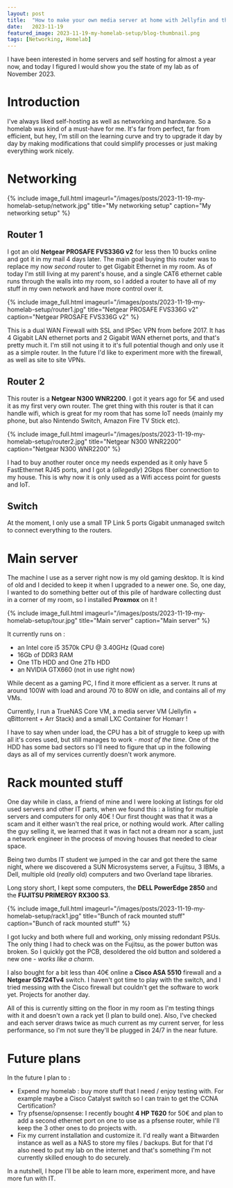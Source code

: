 ```yaml
---
layout: post
title:  "How to make your own media server at home with Jellyfin and the Arr stack"
date:   2023-11-19
featured_image: 2023-11-19-my-homelab-setup/blog-thumbnail.png
tags: [Networking, Homelab]
---
```


I have been interested in home servers and self hosting for almost a year now, and today I figured I would show you the state of my lab as of November 2023. 

<!--more-->

# Introduction

I've always liked self-hosting as well as networking and hardware. So a homelab was kind of a must-have for me. It's far from perfect, far from efficient, but hey, I'm still on the learning curve and try to upgrade it day by day by making modifications that could simplify processes or just making everything work nicely.

# Networking

{% include image_full.html imageurl="/images/posts/2023-11-19-my-homelab-setup/network.jpg" title="My networking setup" caption="My networking setup" %}

## Router 1

I got an old **Netgear PROSAFE FVS336G v2** for less then 10 bucks online and got it in my mail 4 days later. The main goal buying this router was to replace my now *second* router to get Gigabit Ethernet in my room. As of today I'm still living at my parent's house, and a single CAT6 ethernet cable runs through the walls into my room, so I added a router to have all of my stuff in my own network and have more control over it.

{% include image_full.html imageurl="/images/posts/2023-11-19-my-homelab-setup/router1.jpg" title="Netgear PROSAFE FVS336G v2" caption="Netgear PROSAFE FVS336G v2" %}

This is a dual WAN Firewall with SSL and IPSec VPN from before 2017. It has 4 Gigabit LAN ethernet ports and 2 Gigabit WAN ethernet ports, and that's pretty much it. I'm still not using it to it's full potential though and only use it as a simple router. In the future I'd like to experiment more with the firewall, as well as site to site VPNs.

## Router 2

This router is a **Netgear N300 WNR2200**. I got it years ago for 5€ and used it as my first very own router. The gret thing with this router is that it can handle wifi, which is great for my room that has some IoT needs (mainly my phone, but also Nintendo Switch, Amazon Fire TV Stick etc). 

{% include image_full.html imageurl="/images/posts/2023-11-19-my-homelab-setup/router2.jpg" title="Netgear N300 WNR2200" caption="Netgear N300 WNR2200" %}

I had to buy another router once my needs expended as it only have 5 FastEthernet RJ45 ports, and I got a (*allegedly*) 2Gbps fiber connection to my house. This is why now it is only used as a Wifi access point for guests and IoT.

## Switch

At the moment, I only use a small TP Link 5 ports Gigabit unmanaged switch to connect everything to the routers.

# Main server

The machine I use as a server right now is my old gaming desktop. It is kind of old and I decided to keep it when I upgraded to a newer one. So, one day, I wanted to do something better out of this pile of hardware collecting dust in a corner of my room, so I installed **Proxmox** on it !

{% include image_full.html imageurl="/images/posts/2023-11-19-my-homelab-setup/tour.jpg" title="Main server" caption="Main server" %}

It currently runs on :
- an Intel core i5 3570k CPU @ 3.40GHz (Quad core)
- 16Gb of DDR3 RAM
- One 1Tb HDD and One 2Tb HDD
- an NVIDIA GTX660 (not in use right now)

While decent as a gaming PC, I find it more efficient as a server. It runs at around 100W with load and around 70 to 80W on idle, and contains all of my VMs.

Currently, I run a TrueNAS Core VM, a media server VM (Jellyfin + qBittorrent + Arr Stack) and a small LXC Container for Homarr !

I have to say when under load, the CPU has a bit of struggle to keep up with all it's cores used, but still manages to work - *most of the time*. One of the HDD has some bad sectors so I'll need to figure that up in the following days as all of my services currently doesn't work anymore.


# Rack mounted stuff

One day while in class, a friend of mine and I were looking at listings for old used servers and other IT parts, when we found this : a listing for multiple servers and computers for only 40€ ! Our first thought was that it was a scam and it either wasn't the real price, or nothing would work. After calling the guy selling it, we learned that it was in fact not a dream nor a scam, just a network engineer in the process of moving houses that needed to clear space.

Being two dumbs IT student we jumped in the car and got there the same night, where we discovered a SUN Microsystems server, a Fujitsu, 3 IBMs, a Dell, multiple old (*really* old) computers and two Overland tape libraries.

Long story short, I kept some computers, the **DELL PowerEdge 2850** and the **FUJITSU PRIMERGY RX300 S3**. 

{% include image_full.html imageurl="/images/posts/2023-11-19-my-homelab-setup/rack1.jpg" title="Bunch of rack mounted stuff" caption="Bunch of rack mounted stuff" %}

I got lucky and both where full and working, only missing redondant PSUs. The only thing I had to check was on the Fujitsu, as the power button was broken. So I quickly got the PCB, desoldered the old button and soldered a new one - *works like a charm*.

I also bought for a bit less than 40€ online a **Cisco ASA 5510** firewall and a **Netgear GS724Tv4** switch. I haven't got time to play with the switch, and I tried messing with the Cisco firewall but couldn't get the software to work yet. Projects for another day.

All of this is currently sitting on the floor in my room as I'm testing things with it and doesn't own a rack yet (I plan to build one). Also, I've checked and each server draws twice as much current as my current server, for less performance, so I'm not sure they'll be plugged in 24/7 in the near future.

# Future plans

In the future I plan to :

- Expend my homelab : buy more stuff that I need / enjoy testing with. For example maybe a Cisco Catalyst switch so I can train to get the CCNA Certification?
- Try pfsense/opnsense: I recently bought **4 HP T620** for 50€ and plan to add a second ethernet port on one to use as a pfsense router, while I'll keep the 3 other ones to do projects with.
- Fix my current installation and customize it. I'd really want a Bitwarden instance as well as a NAS to store my files / backups. But for that I'd also need to put my lab on the internet and that's something I'm not currently skilled enough to do securely.

In a nutshell, I hope I'll be able to learn more, experiment more, and have more fun with IT.